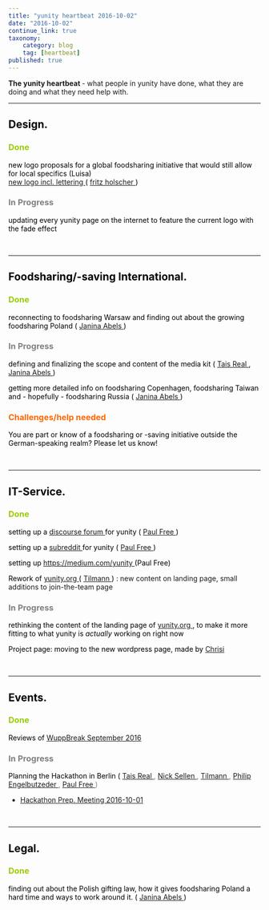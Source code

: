 ```yaml
---
title: "yunity heartbeat 2016-10-02"
date: "2016-10-02"
continue_link: true
taxonomy:
    category: blog
    tag: [heartbeat]
published: true
---
```


<div class="wiki-content">
 <div style="margin-left: 0.0px;">
  <p>
   <strong>
    The yunity heartbeat
   </strong>
   - what people in yunity have done, what they are doing and what they need help with.
  </p>
  <hr/>
 </div>
 <h2 id="yunityheartbeat2016-10-02-Design.">
  <span style="color: rgb(0,0,0);">
   <strong>
    Design.
   </strong>
  </span>
 </h2>
 <h3 id="yunityheartbeat2016-10-02-Done">
  <span style="color: rgb(0,0,0);">
   <span style="color: rgb(153,204,0);">
    Done
   </span>
  </span>
 </h3>
 <p>
  <span style="color: rgb(0,0,0);">
   new logo proposals for a global foodsharing initiative that would still allow for local specifics (Luisa)
   <br/>
   <a class="external-link" href="http://yunity.trydiscourse.com/t/design-ideas-for-yunity/66" rel="nofollow">
    new logo incl. lettering
   </a>
   (
   <a class="confluence-userlink user-mention" data-base-url="https://yunity.atlassian.net/wiki" data-linked-resource-id="31391745" data-linked-resource-type="userinfo" data-linked-resource-version="1" data-username="fritz" href="https://yunity.atlassian.net/wiki/display/~fritz">
    fritz holscher
   </a>
   )
   <br/>
  </span>
 </p>
 <h3 id="yunityheartbeat2016-10-02-InProgress">
  <span style="color: rgb(128,128,128);">
   In Progress
  </span>
 </h3>
 <p>
  <span style="color: rgb(0,0,0);">
   updating every yunity page on the internet to feature the current logo with the fade effect
   <br/>
  </span>
 </p>
 <p>
  <span style="color: rgb(0,0,0);">
   <br/>
  </span>
 </p>
 <hr/>
 <h2 id="yunityheartbeat2016-10-02-Foodsharing/-savingInternational.">
  <span style="color: rgb(0,0,0);">
   <strong>
    Foodsharing/-saving International.
   </strong>
  </span>
 </h2>
 <h3 id="yunityheartbeat2016-10-02-Done.1">
  <span style="color: rgb(0,0,0);">
   <span style="color: rgb(153,204,0);">
    Done
   </span>
  </span>
 </h3>
 <p>
  <span style="color: rgb(0,0,0);">
   reconnecting to foodsharing Warsaw and finding out about the growing foodsharing Poland (
   <a class="confluence-userlink user-mention" data-base-url="https://yunity.atlassian.net/wiki" data-linked-resource-id="4227489" data-linked-resource-type="userinfo" data-linked-resource-version="2" data-username="Janina" href="https://yunity.atlassian.net/wiki/display/~Janina">
    Janina Abels
   </a>
   )
  </span>
 </p>
 <h3 id="yunityheartbeat2016-10-02-InProgress.1">
  <span style="color: rgb(128,128,128);">
   In Progress
  </span>
 </h3>
 <p>
  <span style="color: rgb(0,0,0);">
   defining and finalizing the scope and content of the media kit (
   <a class="confluence-userlink user-mention" data-base-url="https://yunity.atlassian.net/wiki" data-linked-resource-id="4227353" data-linked-resource-type="userinfo" data-linked-resource-version="2" data-username="Tais" href="https://yunity.atlassian.net/wiki/display/~Tais">
    Tais Real
   </a>
   ,
   <a class="confluence-userlink user-mention" data-base-url="https://yunity.atlassian.net/wiki" data-linked-resource-id="4227489" data-linked-resource-type="userinfo" data-linked-resource-version="2" data-username="Janina" href="https://yunity.atlassian.net/wiki/display/~Janina">
    Janina Abels
   </a>
   )
  </span>
 </p>
 <p>
  <span style="color: rgb(0,0,0);">
   getting more detailed info on foodsharing Copenhagen, foodsharing Taiwan and - hopefully - foodsharing Russia (
   <a class="confluence-userlink user-mention" data-base-url="https://yunity.atlassian.net/wiki" data-linked-resource-id="4227489" data-linked-resource-type="userinfo" data-linked-resource-version="2" data-username="Janina" href="https://yunity.atlassian.net/wiki/display/~Janina">
    Janina Abels
   </a>
   )
  </span>
 </p>
 <h3 id="yunityheartbeat2016-10-02-Challenges/helpneeded">
  <span style="color: rgb(255,102,0);">
   Challenges/help needed
  </span>
 </h3>
 <p>
  <span style="color: rgb(0,0,0);">
   <span style="color: rgb(0,0,0);">
    You are part or know of a foodsharing or -saving initiative outside the German-speaking realm? Please let us know!
   </span>
   <strong>
    <br/>
   </strong>
  </span>
 </p>
 <p>
  <span style="color: rgb(0,0,0);">
   <span style="color: rgb(0,0,0);">
    <br/>
   </span>
  </span>
 </p>
 <hr/>
 <h2 id="yunityheartbeat2016-10-02-IT-Service.">
  <span style="color: rgb(0,0,0);">
   <strong>
    IT-Service.
   </strong>
  </span>
 </h2>
 <h3 id="yunityheartbeat2016-10-02-Done.2">
  <span style="color: rgb(0,0,0);">
   <span style="color: rgb(153,204,0);">
    Done
   </span>
  </span>
 </h3>
 <p>
  <span style="color: rgb(0,0,0);">
   setting up a
   <a class="external-link" href="http://yunity.trydiscourse.com/" rel="nofollow">
    discourse forum
   </a>
   for yunity (
   <a class="confluence-userlink user-mention" data-base-url="https://yunity.atlassian.net/wiki" data-linked-resource-id="5177885" data-linked-resource-type="userinfo" data-linked-resource-version="2" data-username="Paul Free" href="https://yunity.atlassian.net/wiki/display/~Paul+Free">
    Paul Free
   </a>
   )
  </span>
 </p>
 <p>
  <span style="color: rgb(0,0,0);">
   setting up a
   <a class="external-link" href="https://www.reddit.com/r/yunity" rel="nofollow">
    subreddit
   </a>
   for yunity (
   <a class="confluence-userlink user-mention" data-base-url="https://yunity.atlassian.net/wiki" data-linked-resource-id="5177885" data-linked-resource-type="userinfo" data-linked-resource-version="2" data-username="Paul Free" href="https://yunity.atlassian.net/wiki/display/~Paul+Free">
    Paul Free
   </a>
   )
  </span>
 </p>
 <p>
  <span style="color: rgb(0,0,0);">
   setting up
   <a class="external-link" href="https://medium.com/yunity" rel="nofollow">
    https://medium.com/yunity
   </a>
   (Paul Free)
  </span>
 </p>
 <p>
  <span style="color: rgb(0,0,0);">
   Rework of
   <a class="external-link" href="http://yunity.org" rel="nofollow">
    yunity.org
   </a>
   (
   <a class="confluence-userlink user-mention" data-base-url="https://yunity.atlassian.net/wiki" data-linked-resource-id="4227118" data-linked-resource-type="userinfo" data-linked-resource-version="3" data-username="tiltec" href="https://yunity.atlassian.net/wiki/display/~tiltec">
    Tilmann
   </a>
   )
  </span>
  : new content on landing page, small additions to join-the-team page
  <br/>
 </p>
 <h3 id="yunityheartbeat2016-10-02-InProgress.2">
  <span style="color: rgb(128,128,128);">
   In Progress
  </span>
 </h3>
 <p>
  <span style="color: rgb(0,0,0);">
   rethinking the content of the landing page of
   <a class="external-link" href="http://yunity.org" rel="nofollow">
    yunity.org
   </a>
   , to make it more fitting to what yunity is
   <em>
    actually
   </em>
   working on right now
  </span>
 </p>
 <p>
  <span style="color: rgb(0,0,0);">
   Project page: moving to the new wordpress page, made by
   <a class="confluence-userlink user-mention" data-base-url="https://yunity.atlassian.net/wiki" data-linked-resource-id="32440366" data-linked-resource-type="userinfo" data-linked-resource-version="2" data-username="Chrisi" href="https://yunity.atlassian.net/wiki/display/~Chrisi">
    Chrisi
   </a>
  </span>
 </p>
 <p>
  <br/>
 </p>
 <hr/>
 <h2 id="yunityheartbeat2016-10-02-Events.">
  <span style="color: rgb(0,0,0);">
   <strong>
    Events.
   </strong>
  </span>
 </h2>
 <h3 id="yunityheartbeat2016-10-02-Done.3">
  <span style="color: rgb(0,0,0);">
   <span style="color: rgb(153,204,0);">
    Done
   </span>
  </span>
 </h3>
 <p>
  <span style="color: rgb(0,0,0);">
   Reviews of
   <a href="https://yunity.atlassian.net/wiki/display/YUN/WuppBreak+September+2016" rel="nofollow">
    WuppBreak September 2016
   </a>
   <br/>
  </span>
 </p>
 <h3 id="yunityheartbeat2016-10-02-InProgress.3">
  <span style="color: rgb(128,128,128);">
   In Progress
  </span>
 </h3>
 <p>
  <span style="color: rgb(128,128,128);">
   <span style="color: rgb(0,0,0);">
    Planning the Hackathon in Berlin (
   </span>
   <span style="color: rgb(128,128,128);">
    <a class="confluence-userlink user-mention" data-base-url="https://yunity.atlassian.net/wiki" data-linked-resource-id="4227353" data-linked-resource-type="userinfo" data-linked-resource-version="2" data-username="Tais" href="https://yunity.atlassian.net/wiki/display/~Tais">
     Tais Real
    </a>
    ,
    <a class="confluence-userlink user-mention" data-base-url="https://yunity.atlassian.net/wiki" data-linked-resource-id="917513" data-linked-resource-type="userinfo" data-linked-resource-version="3" data-username="nicksellen" href="https://yunity.atlassian.net/wiki/display/~nicksellen">
     Nick Sellen
    </a>
    ,
    <a class="confluence-userlink user-mention" data-base-url="https://yunity.atlassian.net/wiki" data-linked-resource-id="4227118" data-linked-resource-type="userinfo" data-linked-resource-version="3" data-username="tiltec" href="https://yunity.atlassian.net/wiki/display/~tiltec">
     Tilmann
    </a>
    ,
    <a class="confluence-userlink user-mention" data-base-url="https://yunity.atlassian.net/wiki" data-linked-resource-id="2162705" data-linked-resource-type="userinfo" data-linked-resource-version="1" data-username="Philip" href="https://yunity.atlassian.net/wiki/display/~Philip">
     Philip Engelbutzeder
    </a>
    ,
    <a class="confluence-userlink user-mention" data-base-url="https://yunity.atlassian.net/wiki" data-linked-resource-id="5177885" data-linked-resource-type="userinfo" data-linked-resource-version="2" data-username="Paul Free" href="https://yunity.atlassian.net/wiki/display/~Paul+Free">
     Paul Free
    </a>
    )
   </span>
  </span>
 </p>
 <ul>
  <li>
   <span style="color: rgb(128,128,128);">
    <a href="https://yunity.atlassian.net/wiki/display/YUN/Hackathon+Prep.+Meeting+2016-10-01" rel="nofollow">
     Hackathon Prep. Meeting 2016-10-01
    </a>
   </span>
   <span style="color: rgb(255,102,0);">
    <br/>
   </span>
  </li>
 </ul>
 <p>
  <span style="color: rgb(0,0,0);">
   <br/>
  </span>
 </p>
 <hr/>
 <h2 id="yunityheartbeat2016-10-02-Legal.">
  <span style="color: rgb(0,0,0);">
   <strong>
    Legal.
   </strong>
  </span>
 </h2>
 <h3 id="yunityheartbeat2016-10-02-Done.4">
  <span style="color: rgb(0,0,0);">
   <span style="color: rgb(153,204,0);">
    Done
   </span>
  </span>
 </h3>
 <p>
  <span style="color: rgb(0,0,0);">
   finding out about the Polish gifting law, how it gives foodsharing Poland a hard time and ways to work around it. (
   <a class="confluence-userlink user-mention" data-base-url="https://yunity.atlassian.net/wiki" data-linked-resource-id="4227489" data-linked-resource-type="userinfo" data-linked-resource-version="2" data-username="Janina" href="https://yunity.atlassian.net/wiki/display/~Janina">
    Janina Abels
   </a>
   )
  </span>
 </p>
</div>
